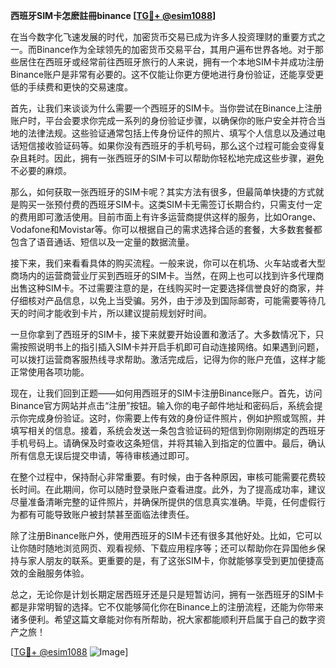 **西班牙SIM卡怎麽註冊binance [[TG💪+ @esim1088](https://t.me/s/esim1088)]**

在当今数字化飞速发展的时代，加密货币交易已成为许多人投资理财的重要方式之一。而Binance作为全球领先的加密货币交易平台，其用户遍布世界各地。对于那些居住在西班牙或经常前往西班牙旅行的人来说，拥有一个本地SIM卡并成功注册Binance账户是非常有必要的。这不仅能让你更方便地进行身份验证，还能享受更低的手续费和更快的交易速度。

首先，让我们来谈谈为什么需要一个西班牙的SIM卡。当你尝试在Binance上注册账户时，平台会要求你完成一系列的身份验证步骤，以确保你的账户安全并符合当地的法律法规。这些验证通常包括上传身份证件的照片、填写个人信息以及通过电话短信接收验证码等。如果你没有西班牙的手机号码，那么这个过程可能会变得复杂且耗时。因此，拥有一张西班牙的SIM卡可以帮助你轻松地完成这些步骤，避免不必要的麻烦。

那么，如何获取一张西班牙的SIM卡呢？其实方法有很多，但最简单快捷的方式就是购买一张预付费的西班牙SIM卡。这类SIM卡无需签订长期合约，只需支付一定的费用即可激活使用。目前市面上有许多运营商提供这样的服务，比如Orange、Vodafone和Movistar等。你可以根据自己的需求选择合适的套餐，大多数套餐都包含了语音通话、短信以及一定量的数据流量。

接下来，我们来看看具体的购买流程。一般来说，你可以在机场、火车站或者大型商场内的运营商营业厅买到西班牙的SIM卡。当然，在网上也可以找到许多代理商出售这种SIM卡。不过需要注意的是，在线购买时一定要选择信誉良好的商家，并仔细核对产品信息，以免上当受骗。另外，由于涉及到国际邮寄，可能需要等待几天的时间才能收到卡片，所以建议提前规划好时间。

一旦你拿到了西班牙的SIM卡，接下来就要开始设置和激活了。大多数情况下，只需按照说明书上的指引插入SIM卡并开启手机即可自动连接网络。如果遇到问题，可以拨打运营商客服热线寻求帮助。激活完成后，记得为你的账户充值，这样才能正常使用各项功能。

现在，让我们回到正题——如何用西班牙的SIM卡注册Binance账户。首先，访问Binance官方网站并点击“注册”按钮。输入你的电子邮件地址和密码后，系统会提示你完成身份验证。这时，你需要上传有效的身份证件照片，例如护照或驾照，并填写相关的信息。接着，系统会发送一条包含验证码的短信到你刚刚绑定的西班牙手机号码上。请确保及时查收这条短信，并将其输入到指定的位置中。最后，确认所有信息无误后提交申请，等待审核通过即可。

在整个过程中，保持耐心非常重要。有时候，由于各种原因，审核可能需要花费较长时间。在此期间，你可以随时登录账户查看进度。此外，为了提高成功率，建议尽量准备清晰完整的证件照片，并确保所提供的信息真实准确。毕竟，任何虚假行为都有可能导致账户被封禁甚至面临法律责任。

除了注册Binance账户外，使用西班牙的SIM卡还有很多其他好处。比如，它可以让你随时随地浏览网页、观看视频、下载应用程序等；还可以帮助你在异国他乡保持与家人朋友的联系。更重要的是，有了这张SIM卡，你就能够享受到更加便捷高效的金融服务体验。

总之，无论你是计划长期定居西班牙还是只是短暂访问，拥有一张西班牙的SIM卡都是非常明智的选择。它不仅能够简化你在Binance上的注册流程，还能为你带来诸多便利。希望这篇文章能对你有所帮助，祝大家都能顺利开启属于自己的数字资产之旅！

[[TG💪+ @esim1088](https://t.me/s/esim1088) ![Image](https://i.postimg.cc/4NQfJmqS/Snipaste-2025-05-13-00-14-12.png)]